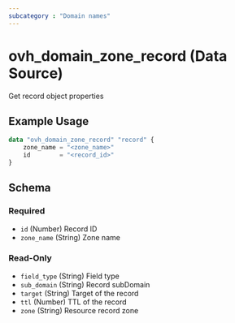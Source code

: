 ```yaml
---
subcategory : "Domain names"
---
```


# ovh_domain_zone_record (Data Source)

Get record object properties

## Example Usage

```terraform
data "ovh_domain_zone_record" "record" {
    zone_name = "<zone_name>"
    id        = "<record_id>"
}
```

<!-- schema generated by tfplugindocs -->
## Schema

### Required

- `id` (Number) Record ID
- `zone_name` (String) Zone name

### Read-Only

- `field_type` (String) Field type
- `sub_domain` (String) Record subDomain
- `target` (String) Target of the record
- `ttl` (Number) TTL of the record
- `zone` (String) Resource record zone
